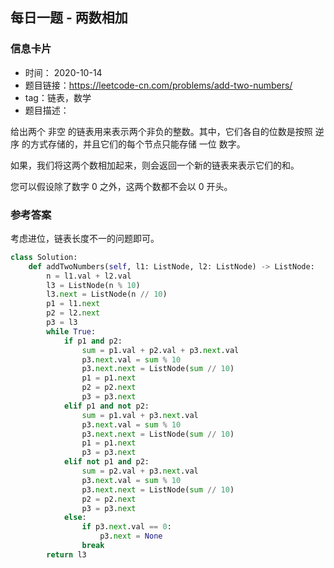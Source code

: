 ## 每日一题 - 两数相加
### 信息卡片 

- 时间： 2020-10-14
- 题目链接：https://leetcode-cn.com/problems/add-two-numbers/
- tag：链表，数学
- 题目描述：

给出两个 非空 的链表用来表示两个非负的整数。其中，它们各自的位数是按照 逆序 的方式存储的，并且它们的每个节点只能存储 一位 数字。

如果，我们将这两个数相加起来，则会返回一个新的链表来表示它们的和。

您可以假设除了数字 0 之外，这两个数都不会以 0 开头。



### 参考答案
考虑进位，链表长度不一的问题即可。

```python
class Solution:
    def addTwoNumbers(self, l1: ListNode, l2: ListNode) -> ListNode:
        n = l1.val + l2.val
        l3 = ListNode(n % 10)
        l3.next = ListNode(n // 10)
        p1 = l1.next
        p2 = l2.next
        p3 = l3
        while True:
            if p1 and p2:
                sum = p1.val + p2.val + p3.next.val
                p3.next.val = sum % 10
                p3.next.next = ListNode(sum // 10)
                p1 = p1.next
                p2 = p2.next
                p3 = p3.next
            elif p1 and not p2:
                sum = p1.val + p3.next.val
                p3.next.val = sum % 10
                p3.next.next = ListNode(sum // 10)
                p1 = p1.next
                p3 = p3.next
            elif not p1 and p2:
                sum = p2.val + p3.next.val
                p3.next.val = sum % 10
                p3.next.next = ListNode(sum // 10)
                p2 = p2.next
                p3 = p3.next
            else:
                if p3.next.val == 0:
                    p3.next = None
                break
        return l3

```
